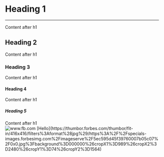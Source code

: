 <h1> Heading 1 </h1>
<hr>
Content after h1
<h2> Heading 2</h2>
Content after h1
<h3> Heading 3</h3>
Content after h1
<h4> Heading 4</h4>
Content after h1
<h5> Heading 5</h5>
Content after h1
<br> 
<img src="https://thumbor.forbes.com/thumbor/fit-in/416x416/filters%3Aformat%28jpg%29/https%3A%2F%2Fspecials-images.forbesimg.com%2Fimageserve%2F5ec595d45f39760007b05c07%2F0x0.jpg%3Fbackground%3D000000%26cropX1%3D989%26cropX2%3D2480%26cropY1%3D74%26cropY2%3D1564" alt="www.fb.com">
[Hello](https://thumbor.forbes.com/thumbor/fit-in/416x416/filters%3Aformat%28jpg%29/https%3A%2F%2Fspecials-images.forbesimg.com%2Fimageserve%2F5ec595d45f39760007b05c07%2F0x0.jpg%3Fbackground%3D000000%26cropX1%3D989%26cropX2%3D2480%26cropY1%3D74%26cropY2%3D1564)

